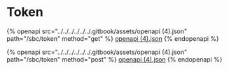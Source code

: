 # Token

{% openapi src="../../../../../../.gitbook/assets/openapi (4).json" path="/sbc/token" method="get" %}
[openapi (4).json](<../../../../../../.gitbook/assets/openapi (4).json>)
{% endopenapi %}

{% openapi src="../../../../../../.gitbook/assets/openapi (4).json" path="/sbc/token" method="post" %}
[openapi (4).json](<../../../../../../.gitbook/assets/openapi (4).json>)
{% endopenapi %}
